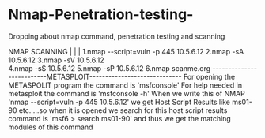 # Nmap-Penetration-testing-
Dropping about nmap command, penetration testing and scanning 

NMAP SCANNING
|
|
|
1.nmap --script=vuln -p 445 10.5.6.12
2.nmap -sA 10.5.6.12
3.nmap -sV 10.5.6.12  
4.nmap -sS 10.5.6.12
5.nmap -sP 10.5.6.12
6.nmap scanme.org
--------------------------METASPLOIT-----------------------------
For opening the METASPOLIT program the command is 'msfconsole' 
For help needed in metasploit the command is 'msfconsole -h'
When we write this of NMAP 'nmap --script=vuln -p 445 10.5.6.12' we get Host Script Results like ms01-90 etc.....so when it is opened we search for this host script results 
command is 'msf6 > search ms01-90' and thus we get the matching modules of this command 
